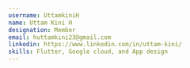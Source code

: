 ```yaml
---
username: UttamkiniH
name: Uttam Kini H
designation: Member
email: huttamkini23@gmail.com
linkedin: https://www.linkedin.com/in/uttam-kini/
skills: Flutter, Google cloud, and App design 
---
```

